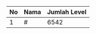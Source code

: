 | No | Nama            | Jumlah Level |
|----|-----------------|--------------|
| 1  | #    |    6542        |
